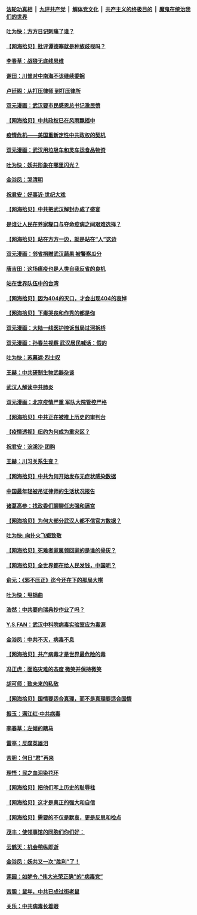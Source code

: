 ####  [法轮功真相](../../../../basic/blob/master/README.md?t=04130001) &nbsp;|&nbsp; [九评共产党](../../../../9ping.md/blob/master/README.md?t=04130001) &nbsp;|&nbsp; [解体党文化](../../../../jtdwh.md/blob/master/README.md?t=04130001)  &nbsp;|&nbsp; [共产主义的终极目的](../../../../gczydzjmd.md/blob/master/README.md?t=04130001) &nbsp;|&nbsp; [魔鬼在统治我们的世界](../../../../mgztzwmdsj.md/blob/master/README.md?t=04130001) 

#### [吐为快：方方日记刺痛了谁？](../pages/nsc993/n12023156.md?t=04130001) 

#### [【网海拾贝】批评谭德塞就是种族歧视吗？](../pages/nsc993/n12022858.md?t=04130001) 

#### [李春草：战狼无底线思维](../pages/nsc993/n12022088.md?t=04130001) 

#### [谢田：川普对中南海不该继续委婉](../pages/nsc993/n12021089.md?t=04130001) 

#### [卢廷阁：从打压律师 到打压律所](../pages/nsc993/n12019704.md?t=04130001) 

#### [双元漫画：武汉要市民感恩总书记激民愤](../pages/nsc993/n12004567.md?t=04130001) 

#### [【网海拾贝】中共政权已在风雨飘摇中](../pages/nsc993/n12018736.md?t=04130001) 

#### [疫情危机——美国重新定性中共政权的契机](../pages/nsc993/n12017853.md?t=04130001) 

#### [双元漫画：武汉用垃圾车和灵车运食品物资](../pages/nsc993/n12004554.md?t=04130001) 

#### [吐为快：妖共形象在哪里闪光？](../pages/nsc993/n12015803.md?t=04130001) 

#### [金浴凤：哭清明](../pages/nsc993/n12015788.md?t=04130001) 

#### [祝君安：好事近·世纪大戏](../pages/nsc993/n12015773.md?t=04130001) 

#### [【网海拾贝】中共把武汉解封办成了盛宴](../pages/nsc993/n12015719.md?t=04130001) 

#### [是谁让人民在养家糊口与夺命疫病之间艰难选择？](../pages/nsc993/n12015203.md?t=04130001) 

#### [【网海拾贝】站在方方一边，就是站在“人”这边](../pages/nsc993/n12013340.md?t=04130001) 

#### [双元漫画：邻省捐赠武汉蔬果 被警察瓜分](../pages/nsc993/n12004526.md?t=04130001) 

#### [唐吉田：这场瘟疫也是人类自我反省的良机](../pages/nsc993/n12011969.md?t=04130001) 

#### [站在世界队伍中的台湾](../pages/nsc993/n12011026.md?t=04130001) 

#### [【网海拾贝】因为404的灭口，才会出现404的哀悼](../pages/nsc993/n12011258.md?t=04130001) 

#### [【网海拾贝】下毒哭丧和作秀的都是你](../pages/nsc993/n12010425.md?t=04130001) 

#### [双元漫画：大陆一线医护控诉当局过河拆桥](../pages/nsc993/n12004471.md?t=04130001) 

#### [双元漫画：孙春兰视察 武汉居民喊话：假的](../pages/nsc993/n12004452.md?t=04130001) 

#### [吐为快：苏幕遮·烈士叹](../pages/nsc993/n12006125.md?t=04130001) 

#### [王赫：中共研制生物武器杂谈](../pages/nsc993/n12005642.md?t=04130001) 

#### [武汉人解读中共肺炎](../pages/nsc993/n12001343.md?t=04130001) 

#### [双元漫画：北京疫情严重 军队大院管控严格](../pages/nsc993/n12002624.md?t=04130001) 

#### [【网海拾贝】中共正在被推上历史的审判台](../pages/nsc993/n12002620.md?t=04130001) 

#### [【疫情透视】纽约为何成为重灾区？](../pages/nsc993/n12001518.md?t=04130001) 

#### [祝君安：浣溪沙·团购](../pages/nsc993/n12002413.md?t=04130001) 

#### [王赫：川习关系生变？](../pages/nsc993/n11999519.md?t=04130001) 

#### [【网海拾贝】中共为何开始发布无症状感染数据](../pages/nsc993/n11997270.md?t=04130001) 

#### [中国最年轻被吊证律师的生活状况报告](../pages/nsc993/n11995095.md?t=04130001) 

#### [诸葛高参：找政委们聊聊任志强和逼宫](../pages/nsc993/n11993193.md?t=04130001) 

#### [【网海拾贝】为何大部分武汉人都不信官方数据？](../pages/nsc993/n11994015.md?t=04130001) 

#### [吐为快: 向扑火飞蛾致敬](../pages/nsc993/n11993324.md?t=04130001) 

#### [【网海拾贝】死难者家属领回家的是谁的骨灰？](../pages/nsc993/n11990938.md?t=04130001) 

#### [【网海拾贝】全世界都在给人民发钱，中国呢？](../pages/nsc993/n11989723.md?t=04130001) 

#### [俞元：《邪不压正》迄今还在下的那局大棋](../pages/nsc993/n11989162.md?t=04130001) 

#### [吐为快：甩锅曲](../pages/nsc993/n11988323.md?t=04130001) 

#### [浩然：中共要向瑞典抄作业了吗？](../pages/nsc993/n11988046.md?t=04130001) 

#### [Y.S.FAN：武汉中科院病毒实验室应为毒源](../pages/nsc993/n11987185.md?t=04130001) 

#### [金浴凤：中共不灭，病毒不息](../pages/nsc993/n11984947.md?t=04130001) 

#### [【网海拾贝】共产病毒才是世界最危险的毒](../pages/nsc993/n11984863.md?t=04130001) 

#### [冯正虎：面临灾难的态度 微笑并保持微笑](../pages/nsc993/n11984764.md?t=04130001) 

#### [胡可师：致未来的私敌](../pages/nsc993/n11984718.md?t=04130001) 

#### [【网海拾贝】国情要适合真理，而不是真理要适合国情](../pages/nsc993/n11982864.md?t=04130001) 

#### [振玉：满江红·中共病毒](../pages/nsc993/n11976805.md?t=04130001) 

#### [李春草：左倾的瞎马](../pages/nsc993/n11976792.md?t=04130001) 

#### [雷亭：反腐英雄泪](../pages/nsc993/n11976283.md?t=04130001) 

#### [苦胆：何日“君”再来](../pages/nsc993/n11976469.md?t=04130001) 

#### [理悟：民之血泪染花环](../pages/nsc993/n11976262.md?t=04130001) 

#### [【网海拾贝】把他们写上历史的耻辱柱](../pages/nsc993/n11975802.md?t=04130001) 

#### [【网海拾贝】这才是真正的强大和自信](../pages/nsc993/n11973195.md?t=04130001) 

#### [【网海拾贝】需要的不仅是默哀，更是反思和检点](../pages/nsc993/n11969417.md?t=04130001) 

#### [茂丰：使领事馆的同胞们你们好：](../pages/nsc993/n11966111.md?t=04130001) 

#### [云鹤天：机会稍纵即逝](../pages/nsc993/n11966095.md?t=04130001) 

#### [金浴凤：妖共又一次“胜利”了！](../pages/nsc993/n11964685.md?t=04130001) 

#### [莲园：如梦令.“伟大光荣正确”的“病毒党”](../pages/nsc993/n11964567.md?t=04130001) 

#### [苦胆：鼠年，中共已成过街老鼠](../pages/nsc993/n11963931.md?t=04130001) 

#### [关乐：中共病毒长着眼](../pages/nsc993/n11963008.md?t=04130001) 

